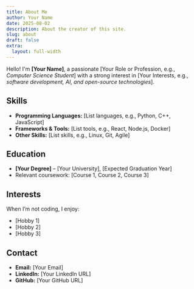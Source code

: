 ```yaml
---
title: About Me
author: Your Name
date: 2025-08-02
description: About the creator of this site.
slug: about
draft: false
extra:
  layout: full-width
---
```


Hello! I'm **[Your Name]**, a passionate [Your Role or Profession, e.g., *Computer Science Student*] with a strong interest in [Your Interests, e.g., *software development, AI, and open-source technologies*].

## Skills
- **Programming Languages:** [List languages, e.g., Python, C++, JavaScript]
- **Frameworks & Tools:** [List tools, e.g., React, Node.js, Docker]
- **Other Skills:** [List skills, e.g., Linux, Git, Agile]

## Education
- **[Your Degree]** – [Your University], [Expected Graduation Year]
- Relevant coursework: [Course 1, Course 2, Course 3]

## Interests
When I’m not coding, I enjoy:
- [Hobby 1]
- [Hobby 2]
- [Hobby 3]

## Contact
- **Email:** [Your Email]
- **LinkedIn:** [Your LinkedIn URL]
- **GitHub:** [Your GitHub URL]

